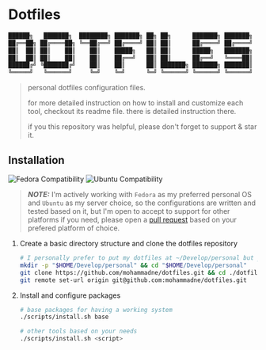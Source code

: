 # Dotfiles

```txt
██████╗   ███████╗  ████████╗ ███████╗ ██╗ ██╗      ███████╗ ███████╗
██╔══██╗ ██╔════██╗ ╚══██╔══╝ ██╔════╝ ██║ ██║      ██╔════╝ ██╔════╝
██║  ██║ ██║    ██║    ██║    █████╗   ██║ ██║      █████╗   ███████╗
██║  ██║ ██║    ██║    ██║    ██╔══╝   ██║ ██║      ██╔══╝   ╚════██║
██████╔╝ ╚███████╔╝    ██║    ██║      ██║ ███████╗ ███████╗ ███████║
╚═════╝   ╚══════╝     ╚═╝    ╚═╝      ╚═╝ ╚══════╝ ╚══════╝ ╚══════╝
```

> personal dotfiles configuration files.
>
> for more detailed instruction on how to install and customize each tool, checkout its readme file. there is detailed instruction there.
>
> if you this repository was helpful, please don't forget to support & star it.

## Installation

![Fedora Compatibility](https://img.shields.io/badge/works%20on-fedora-white?logo=fedora&style=for-the-badge)
![Ubuntu Compatibility](https://img.shields.io/badge/works%20on-ubuntu-white?logo=ubuntu&style=for-the-badge)

> **_NOTE:_** I'm actively working with `Fedora` as my preferred personal OS and `Ubuntu` as my server choice, so the configurations are written and tested based on it, but I'm open to accept to support for other platforms if you need, please open a [pull request](https://github.com/mohammadne/dotfiles/pulls) based on your prefered platform of choice.

1. Create a basic directory structure and clone the dotfiles repository

    ``` bash
    # I personally prefer to put my dotfiles at ~/Develop/personal but you can put it anywhere you want
    mkdir -p "$HOME/Develop/personal" && cd "$HOME/Develop/personal"
    git clone https://github.com/mohammadne/dotfiles.git && cd ./dotfiles
    git remote set-url origin git@github.com:mohammadne/dotfiles.git
    ```

2. Install and configure packages

    ```bash
    # base packages for having a working system
    ./scripts/install.sh base

    # other tools based on your needs
    ./scripts/install.sh <script>
    ```
